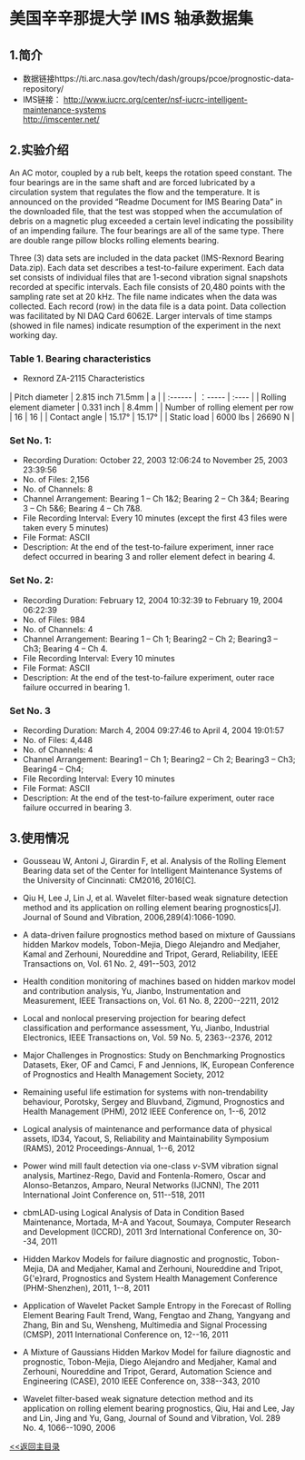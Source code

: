 # 美国辛辛那提大学 IMS 轴承数据集

## 1.简介
* 数据链接https://ti.arc.nasa.gov/tech/dash/groups/pcoe/prognostic-data-repository/
* IMS链接： http://www.iucrc.org/center/nsf-iucrc-intelligent-maintenance-systems  
  http://imscenter.net/


## 2.实验介绍

An  AC  motor,  coupled  by  a  rub  belt,  keeps  the  rotation  speed  constant.  The  four 
bearings are  in  the  same  shaft  and  are  forced lubricated  by  a  circulation  system  that 
regulates  the  flow  and  the  temperature.  It  is  announced on  the  provided  “Readme 
Document  for  IMS  Bearing  Data”  in  the  downloaded  file, that  the  test was  stopped 
when the accumulation of debris on a magnetic plug exceeded a certain level indicating 
the possibility of an impending failure.
The four bearings are all of the same type. There are double range pillow blocks 
rolling elements bearing. 

Three (3) data  sets  are  included in the data  packet  (IMS-Rexnord Bearing Data.zip). Each data  set 
describes  a  test-to-failure  experiment.  Each  data  set  consists  of  individual  files  that  are  1-second 
vibration  signal  snapshots  recorded  at  specific  intervals.  Each  file  consists  of  20,480  points  with  the 
sampling rate set at 20 kHz.  The file name indicates when the data was collected. Each record (row) in 
the data file is a data point.  Data collection was facilitated by NI DAQ Card 6062E.  Larger intervals of 
time stamps (showed in file names) indicate resumption of the experiment in the next working day.

### Table 1. Bearing characteristics
- Rexnord ZA-2115 Characteristics 

| Pitch diameter | 2.815 inch  71.5mm |  a  |
| :------ | ：----- | :---- |
| Rolling element diameter |  0.331 inch | 8.4mm |
| Number of rolling element per row | 16 | 16 |
| Contact angle  | 15.17° | 15.17° |
| Static load | 6000 lbs | 26690 N |

### Set No. 1:
- Recording Duration:   October 22, 2003 12:06:24 to November 25, 2003 23:39:56
- No. of Files:  2,156
- No. of Channels:   8 
- Channel Arrangement:   Bearing 1 – Ch 1&2; Bearing 2 – Ch 3&4; 
                         Bearing 3 – Ch 5&6; Bearing 4 – Ch 7&8.
- File Recording Interval:   Every 10 minutes (except the first 43 files were taken every 5 minutes)
- File Format:   ASCII
- Description:  At  the  end  of  the  test-to-failure  experiment,  inner  race  defect  occurred  in bearing 3 and roller element defect in bearing 4.

### Set No. 2:
- Recording Duration:   February 12, 2004 10:32:39 to February 19, 2004 06:22:39
- No. of Files:  984
- No. of Channels:   4
- Channel Arrangement:   Bearing 1 – Ch 1; Bearing2 – Ch 2; Bearing3 – Ch3; Bearing 4 – Ch 4.
- File Recording Interval:   Every 10 minutes
- File Format:   ASCII
- Description:  At  the  end  of  the  test-to-failure  experiment,  outer  race  failure  occurred  in 
bearing 1.

### Set No. 3
- Recording Duration:   March 4, 2004 09:27:46 to April 4, 2004 19:01:57
- No. of Files:  4,448
- No. of Channels:   4
- Channel Arrangement:   Bearing1 – Ch 1; Bearing2 – Ch 2; Bearing3 – Ch3; Bearing4 – Ch4;
- File Recording Interval:   Every 10 minutes
- File Format:   ASCII
- Description:  At  the  end  of  the  test-to-failure  experiment,  outer  race  failure  occurred  in 
bearing 3.




## 3.使用情况

* Gousseau W, Antoni J, Girardin F, et al. Analysis of the Rolling Element Bearing data set of the Center for Intelligent Maintenance Systems of the University of Cincinnati: CM2016, 2016[C].
* Qiu H, Lee J, Lin J, et al. Wavelet filter-based weak signature detection method and its application on rolling element bearing prognostics[J]. Journal of Sound and Vibration, 2006,289(4):1066-1090.

* A data-driven failure prognostics method based on mixture of Gaussians hidden Markov models, Tobon-Mejia, Diego Alejandro and Medjaher, Kamal and Zerhouni, Noureddine and Tripot, Gerard, Reliability, IEEE Transactions on, Vol. 61 No. 2, 491--503, 2012

* Health condition monitoring of machines based on hidden markov model and contribution analysis, Yu, Jianbo, Instrumentation and Measurement, IEEE Transactions on, Vol. 61 No. 8, 2200--2211, 2012

* Local and nonlocal preserving projection for bearing defect classification and performance assessment, Yu, Jianbo, Industrial Electronics, IEEE Transactions on, Vol. 59 No. 5, 2363--2376, 2012

* Major Challenges in Prognostics: Study on Benchmarking Prognostics Datasets, Eker, OF and Camci, F and Jennions, IK, European Conference of Prognostics and Health Management Society, 2012

* Remaining useful life estimation for systems with non-trendability behaviour, Porotsky, Sergey and Bluvband, Zigmund, Prognostics and Health Management (PHM), 2012 IEEE Conference on, 1--6, 2012

* Logical analysis of maintenance and performance data of physical assets, ID34, Yacout, S, Reliability and Maintainability Symposium (RAMS), 2012 Proceedings-Annual, 1--6, 2012

* Power wind mill fault detection via one-class $\nu$-SVM vibration signal analysis, Martinez-Rego, David and Fontenla-Romero, Oscar and Alonso-Betanzos, Amparo, Neural Networks (IJCNN), The 2011 International Joint Conference on, 511--518, 2011

* cbmLAD-using Logical Analysis of Data in Condition Based Maintenance, Mortada, M-A and Yacout, Soumaya, Computer Research and Development (ICCRD), 2011 3rd International Conference on, 30--34, 2011

* Hidden Markov Models for failure diagnostic and prognostic, Tobon-Mejia, DA and Medjaher, Kamal and Zerhouni, Noureddine and Tripot, G{\'e}rard, Prognostics and System Health Management Conference (PHM-Shenzhen), 2011, 1--8, 2011

* Application of Wavelet Packet Sample Entropy in the Forecast of Rolling Element Bearing Fault Trend, Wang, Fengtao and Zhang, Yangyang and Zhang, Bin and Su, Wensheng, Multimedia and Signal Processing (CMSP), 2011 International Conference on, 12--16, 2011

* A Mixture of Gaussians Hidden Markov Model for failure diagnostic and prognostic, Tobon-Mejia, Diego Alejandro and Medjaher, Kamal and Zerhouni, Noureddine and Tripot, Gerard, Automation Science and Engineering (CASE), 2010 IEEE Conference on, 338--343, 2010

* Wavelet filter-based weak signature detection method and its application on rolling element bearing prognostics, Qiu, Hai and Lee, Jay and Lin, Jing and Yu, Gang, Journal of Sound and Vibration, Vol. 289 No. 4, 1066--1090, 2006

[<<返回主目录](../README.md)
